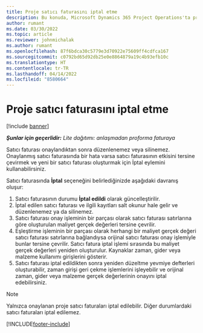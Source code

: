 ```yaml
---
title: Proje satıcı faturasını iptal etme
description: Bu konuda, Microsoft Dynamics 365 Project Operations'ta proje satıcı faturasının nasıl iptal edileceği ve proje satıcı faturasının iptal edilmesinin finansal etkisi açıklanmaktadır.
author: rumant
ms.date: 03/30/2022
ms.topic: article
ms.reviewer: johnmichalak
ms.author: rumant
ms.openlocfilehash: 87f6bdca30c5779e3d70922e75609ff4cdfca167
ms.sourcegitcommit: c0792bd65d92db25e0e8864879a19c4b93efb10c
ms.translationtype: HT
ms.contentlocale: tr-TR
ms.lasthandoff: 04/14/2022
ms.locfileid: "8580664"
---
```

# <a name="cancel-a-project-vendor-invoice"></a>Proje satıcı faturasını iptal etme

[!include [banner](../../includes/dataverse-preview.md)]

_**Şunlar için geçerlidir:** Lite dağıtımı: anlaşmadan proforma faturaya_

Satıcı faturası onaylandıktan sonra düzenlenemez veya silinemez. Onaylanmış satıcı faturasında bir hata varsa satıcı faturasının etkisini tersine çevirmek ve yeni bir satıcı faturası oluşturmak için İptal eylemini kullanabilirsiniz.

Satıcı faturasında **İptal** seçeneğini belirlediğinizde aşağıdaki davranış oluşur:

1. Satıcı faturasının durumu **İptal edildi** olarak güncelleştirilir.
2. İptal edilen satıcı faturası ve ilgili kayıtları salt okunur hale gelir ve düzenlenemez ya da silinemez.
3. Satıcı faturası onay işleminin bir parçası olarak satıcı faturası satırlarına göre oluşturulan maliyet gerçek değerleri tersine çevrilir.
4. Eşleştirme işleminin bir parçası olarak herhangi bir maliyet gerçek değeri satıcı faturası satırlarına bağlandıysa orijinal satıcı faturası onay işlemiyle bunlar tersine çevrilir. Satıcı fatura iptal işlemi sırasında bu maliyet gerçek değerleri yeniden oluşturulur. Kaynaklar zaman, gider veya malzeme kullanımı girişlerini gösterir.
5. Satıcı faturası iptal edildikten sonra yeniden düzeltme yevmiye defterleri oluşturabilir, zaman girişi geri çekme işlemlerini işleyebilir ve orijinal zaman, gider veya malzeme gerçek değerlerinin onayını iptal edebilirsiniz.

> [!NOTE]
> Yalnızca onaylanan proje satıcı faturaları iptal edilebilir. Diğer durumlardaki satıcı faturaları iptal edilemez.

[!INCLUDE[footer-include](../../includes/footer-banner.md)]

